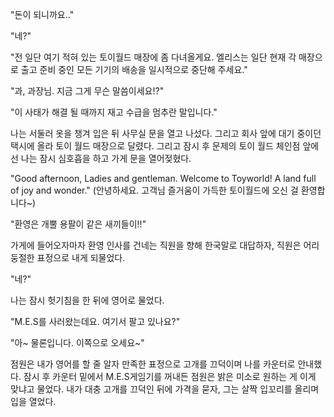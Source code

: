"돈이 되니까요.."

"네?"

"전 일단 여기 적혀 있는 토이월드 매장에 좀 다녀올게요. 엘리스는 일단 현재 각 매장으로 출고 준비 중인 모든 기기의 배송을 일시적으로 중단해 주세요."

"과, 과장님. 지금 그게 무슨 말씀이세요!?"

"이 사태가 해결 될 때까지 재고 수급을 멈추란 말입니다."

나는 서둘러 옷을 챙겨 입은 뒤 사무실 문을 열고 나섰다. 그리고 회사 앞에 대기 중이던 택시에 올라 토이 월드 매장으로 달렸다. 그리고 잠시 후 문제의 토이 월드 체인점 앞에 선 나는 잠시 심호흡을 하고 가게 문을 열어젖혔다.

"Good afternoon, Ladies and gentleman. Welcome to Toyworld! A land full of joy and wonder." (안녕하세요. 고객님 즐거움이 가득한 토이월드에 오신 걸 환영합니다~)

"환영은 개뿔 용팔이 같은 새끼들이!!"

가게에 들어오자마자 환영 인사를 건네는 직원을 향해 한국말로 대답하자, 직원은 어리둥절한 표정으로 내게 되물었다.

"네?"

나는 잠시 헛기침을 한 뒤에 영어로 물었다.

"M.E.S를 사러왔는데요. 여기서 팔고 있나요?"

"아~ 물론입니다. 이쪽으로 오세요~"

점원은 내가 영어를 할 줄 알자 만족한 표정으로 고개를 끄덕이며 나를 카운터로 안내했다. 잠시 후 카운터 밑에서 M.E.S게임기를 꺼내든 점원은 밝은 미소로 원하는 게 이게 맞냐고 물었다. 내가 대충 고개를 끄덕인 뒤에 가격을 묻자, 그는 살짝 입꼬리를 올리며 입을 열었다.